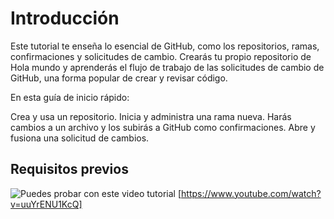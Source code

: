 # __Introducción__
Este tutorial te enseña lo esencial de GitHub, como los repositorios, ramas, confirmaciones y solicitudes de cambio. Crearás tu propio repositorio de Hola mundo y aprenderás el flujo de trabajo de las solicitudes de cambio de GitHub, una forma popular de crear y revisar código.

En esta guía de inicio rápido:

Crea y usa un repositorio.
Inicia y administra una rama nueva.
Harás cambios a un archivo y los subirás a GitHub como confirmaciones.
Abre y fusiona una solicitud de cambios.

## __Requisitos previos__

![Puedes probar con este video tutorial](https://share.google/images/trnXfbcv5KoTENnq3)
[https://www.youtube.com/watch?v=uuYrENU1KcQ]
